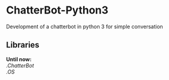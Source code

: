 # ChatterBot-Python3
Development of a chatterbot in python 3 for simple conversation

## Libraries
<b>Until now:</b><br>
<i>.ChatterBot<br>
.OS</i>
